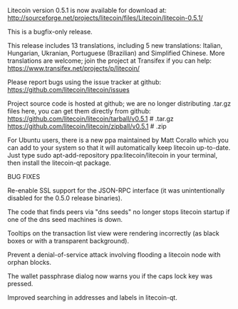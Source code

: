 Litecoin version 0.5.1 is now available for download at:
http://sourceforge.net/projects/litecoin/files/Litecoin/litecoin-0.5.1/

This is a bugfix-only release.

This release includes 13 translations, including 5 new translations:
Italian, Hungarian, Ukranian, Portuguese (Brazilian) and Simplified Chinese.
More translations are welcome; join the project at Transifex if you can help:
https://www.transifex.net/projects/p/litecoin/

Please report bugs using the issue tracker at github:
https://github.com/litecoin/litecoin/issues

Project source code is hosted at github; we are no longer
distributing .tar.gz files here, you can get them
directly from github:
https://github.com/litecoin/litecoin/tarball/v0.5.1  # .tar.gz
https://github.com/litecoin/litecoin/zipball/v0.5.1  # .zip

For Ubuntu users, there is a new ppa maintained by Matt Corallo which
you can add to your system so that it will automatically keep
litecoin up-to-date.  Just type
sudo apt-add-repository ppa:litecoin/litecoin
in your terminal, then install the litecoin-qt package.


BUG FIXES

Re-enable SSL support for the JSON-RPC interface (it was unintentionally
disabled for the 0.5.0 release binaries).

The code that finds peers via "dns seeds" no longer stops litecoin startup
if one of the dns seed machines is down.

Tooltips on the transaction list view were rendering incorrectly (as black boxes
or with a transparent background).

Prevent a denial-of-service attack involving flooding a litecoin node with
orphan blocks.

The wallet passphrase dialog now warns you if the caps lock key was pressed.

Improved searching in addresses and labels in litecoin-qt.
